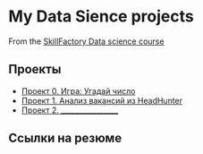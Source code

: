 # My Data Sience projects

From the [SkillFactory Data science course](https://skillfactory.ru/data-scientist-syllabus-thankyou#syllabus)

## Проекты

* [Проект 0. Игра: Угадай число](https://github.com/IShinkarev/sf_data_sience/tree/main/Project_0)
* [Проект 1. Анализ вакансий из HeadHunter](https://github.com/IShinkarev/sf_data_sience/tree/main/Project_0)
* [Проект 2. ________________](___)

## Ссылки на резюме
